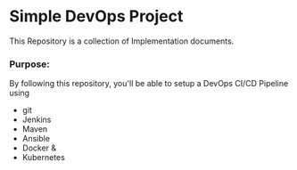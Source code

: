 # Simple DevOps Project

This Repository is a collection of Implementation documents. 

### Purpose:
By following this repository, you'll be able to setup a DevOps CI/CD Pipeline using
- git
- Jenkins
- Maven
- Ansible
- Docker &
- Kubernetes

